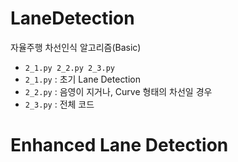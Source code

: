 # LaneDetection
자율주행 차선인식 알고리즘(Basic)
* ```2_1.py 2_2.py 2_3.py```
* ```2_1.py``` : 초기 Lane Detection
* ```2_2.py``` : 음영이 지거나, Curve 형태의 차선일 경우
* ```2_3.py``` : 전체 코드 


# Enhanced Lane Detection 
